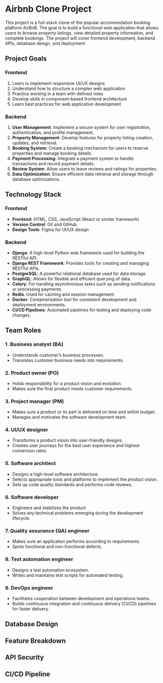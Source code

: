 # Airbnb Clone Project

This project is a full-stack clone of the popular accommodation booking platform AirBnB. The goal is to build a functional web application that allows users to browse property listings, view detailed property information, and complete bookings. The project will cover frontend development, backend APIs, database design, and deployment.

## Project Goals

### Frontend

1. Learn to implement responsive UI/UX designs
2. Understand how to structure a complex web application
3. Practice working in a team with defined roles
4. Develop skills in component-based frontend architecture
5. Learn best practices for web application development

### Backend

1. <b>User Management</b>: Implement a secure system for user registration, authentication, and profile management.
2. <b>Property Management</b>: Develop features for property listing creation, updates, and retrieval.
3. <b>Booking System</b>: Create a booking mechanism for users to reserve properties and manage booking details.
4. <b>Payment Processing</b>: Integrate a payment system to handle transactions and record payment details.
5. <b>Review System</b>: Allow users to leave reviews and ratings for properties.
6. <b>Data Optimization</b>: Ensure efficient data retrieval and storage through database optimizations.

## Technology Stack

### Frontend

- <b>Frontend</b>: HTML, CSS, JavaScript (React or similar framework)
- <b>Version Control</b>: Git and GitHub
- <b>Design Tools</b>: Figma for UI/UX design

### Backend

- <b>Django</b>: A high-level Python web framework used for building the RESTful API.
- <b>Django REST Framework</b>: Provides tools for creating and managing RESTful APIs.
- <b>PostgreSQL</b>: A powerful relational database used for data storage.
- <b>GraphQL</b>: Allows for flexible and efficient querying of data.
- <b>Celery</b>: For handling asynchronous tasks such as sending notifications or processing payments.
- <b>Redis</b>: Used for caching and session management.
- <b>Docker</b>: Containerization tool for consistent development and deployment environments.
- <b>CI/CD Pipelines</b>: Automated pipelines for testing and deploying code changes.

## Team Roles

### 1. Business analyst (BA)

- Understands customer’s business processes.
- Translates customer business needs into requirements.

### 2. Product owner (PO)

- Holds responsibility for a product vision and evolution.
- Makes sure the final product meets customer requirements.

### 3. Project manager (PM)

- Makes sure a product or its part is delivered on time and within budget.
- Manages and motivates the software development team.

### 4. UI/UX designer

- Transforms a product vision into user-friendly designs.
- Creates user journeys for the best user experience and highest conversion rates.

### 5. Software architect

- Designs a high-level software architecture.
- Selects appropriate tools and platforms to implement the product vision.
- Sets up code quality standards and performs code reviews.

### 6. Software developer

- Engineers and stabilizes the product
- Solves any technical problems emerging during the development lifecycle.

### 7. Quality assurance (QA) engineer

- Makes sure an application performs according to requirements.
- Spots functional and non-functional defects.

### 8. Test automation engineer

- Designs a test automation ecosystem.
- Writes and maintains test scripts for automated testing.

### 9. DevOps engineer

- Facilitates cooperation between development and operations teams.
- Builds continuous integration and continuous delivery (CI/CD) pipelines for faster delivery.

## Database Design

## Feature Breakdown

## API Security

## CI/CD Pipeline
